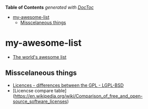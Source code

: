 <!-- START doctoc generated TOC please keep comment here to allow auto update -->
<!-- DON'T EDIT THIS SECTION, INSTEAD RE-RUN doctoc TO UPDATE -->
**Table of Contents**  *generated with [DocToc](https://github.com/thlorenz/doctoc)*

- [my-awesome-list](#my-awesome-list)
  - [Misscelaneous things](#misscelaneous-things)

<!-- END doctoc generated TOC please keep comment here to allow auto update -->

# my-awesome-list

* [The world's awesome list](https://github.com/sindresorhus/awesome)




## Misscelaneous things

* [Licences - differences between the GPL - LGPL-BSD](http://fosswire.com/post/2007/04/the-differences-between-the-gpl-lgpl-and-the-bsd/)
* [Licencse compare table] (https://en.wikipedia.org/wiki/Comparison_of_free_and_open-source_software_licenses)
